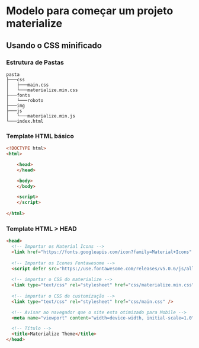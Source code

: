 # Modelo para começar um projeto materialize

## Usando o CSS minificado

### Estrutura de Pastas
```
pasta
├───css
│   ├───main.css
│   └───materialize.min.css
├───fonts
│   └───roboto
├───img
├───js
│   └───materialize.min.js
└───index.html
``` 

### Template HTML básico

```html
<!DOCTYPE html>
<html>

    <head>
    </head>

    <body>
    </body>

    <script>
    </script>
    
</html>
```

### Template HTML > HEAD
```HTML
<head>
  <!-- Importar os Material Icons -->
  <link href="https://fonts.googleapis.com/icon?family=Material+Icons" rel="stylesheet">
  
  <!-- Importar os Icones Fontawesome --> 
  <script defer src="https://use.fontawesome.com/releases/v5.0.6/js/all.js"></script>
  
  <!-- importar o CSS do materialize -->
  <link type="text/css" rel="stylesheet" href="css/materialize.min.css" media="screen,projection" />
  
  <!-- importar o CSS de customização -->
  <link type="text/css" rel="stylesheet" href="css/main.css" />

  <!-- Avisar ao navegador que o site esta otimizado para Mobile -->
  <meta name="viewport" content="width=device-width, initial-scale=1.0" />

  <!-- Título -->
  <title>Materialize Theme</title>
</head>
```

